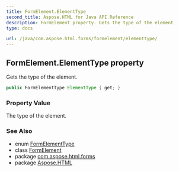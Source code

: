 ```yaml
---
title: FormElement.ElementType
second_title: Aspose.HTML for Java API Reference
description: FormElement property. Gets the type of the element
type: docs

url: /java/com.aspose.html.forms/formelement/elementtype/
---
```

## FormElement.ElementType property

Gets the type of the element.

```java
public FormElementType ElementType { get; }
```

### Property Value

The type of the element.

### See Also

* enum [FormElementType](../../formelementtype/)
* class [FormElement](../)
* package [com.aspose.html.forms](../../../com.aspose.html.forms/)
* package [Aspose.HTML](../../../)
